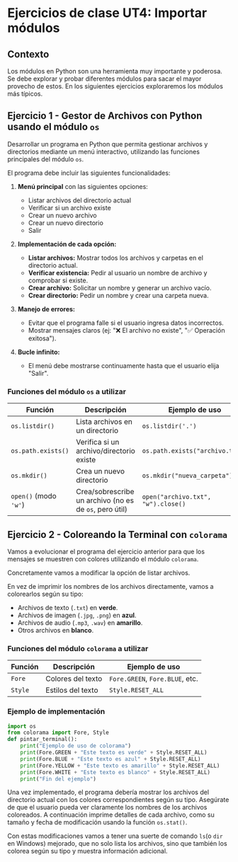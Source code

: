 # Ejercicios de clase UT4: Importar módulos

## Contexto

Los módulos en Python son una herramienta muy importante y poderosa. Se debe explorar y probar diferentes módulos para sacar el mayor provecho de estos. En los siguientes ejercicios exploraremos los módulos más típicos.

## Ejercicio 1 - Gestor de Archivos con Python usando el módulo `os`

Desarrollar un programa en Python que permita gestionar archivos y directorios mediante un menú interactivo, utilizando las funciones principales del módulo `os`.  

El programa debe incluir las siguientes funcionalidades:  

1. **Menú principal** con las siguientes opciones:  

    - Listar archivos del directorio actual  
    - Verificar si un archivo existe  
    - Crear un nuevo archivo  
    - Crear un nuevo directorio  
    - Salir  

2. **Implementación de cada opción:**  

    - **Listar archivos:** Mostrar todos los archivos y carpetas en el directorio actual.  
    - **Verificar existencia:** Pedir al usuario un nombre de archivo y comprobar si existe.  
    - **Crear archivo:** Solicitar un nombre y generar un archivo vacío.  
    - **Crear directorio:** Pedir un nombre y crear una carpeta nueva.  

3. **Manejo de errores:**  

    - Evitar que el programa falle si el usuario ingresa datos incorrectos.  
    - Mostrar mensajes claros (ej: "❌ El archivo no existe", "✅ Operación exitosa").  

4. **Bucle infinito:**
  
    - El menú debe mostrarse continuamente hasta que el usuario elija "Salir".  

### Funciones del módulo `os` a utilizar

| **Función**          | **Descripción**                                      | **Ejemplo de uso**                     |  
|----------------------|----------------------------------------------------|----------------------------------------|  
| `os.listdir()`       | Lista archivos en un directorio                     | `os.listdir('.')`                      |  
| `os.path.exists()`   | Verifica si un archivo/directorio existe            | `os.path.exists("archivo.txt")`        |  
| `os.mkdir()`         | Crea un nuevo directorio                            | `os.mkdir("nueva_carpeta")`            |  
| `open()` (modo `'w'`)| Crea/sobrescribe un archivo (no es de `os`, pero útil) | `open("archivo.txt", "w").close()`     |  

## Ejercicio 2 - Coloreando la Terminal con `colorama`

Vamos a evolucionar el programa del ejercicio anterior para que los mensajes se muestren con colores utilizando el módulo `colorama`.

Concretamente vamos a modificar la opción de listar archivos.

En vez de imprimir los nombres de los archivos directamente, vamos a colorearlos según su tipo:
- Archivos de texto (`.txt`) en **verde**.
- Archivos de imagen (`.jpg`, `.png`) en **azul**.
- Archivos de audio (`.mp3`, `.wav`) en **amarillo**.
- Otros archivos en **blanco**.

### Funciones del módulo `colorama` a utilizar
| **Función**          | **Descripción**                                      | **Ejemplo de uso**                     |
|----------------------|----------------------------------------------------|----------------------------------------|
| `Fore`                | Colores del texto                                   | `Fore.GREEN`, `Fore.BLUE`, etc.        |
| `Style`               | Estilos del texto                                   | `Style.RESET_ALL`                      |

### Ejemplo de implementación

```python
import os
from colorama import Fore, Style
def pintar_terminal():
    print("Ejemplo de uso de colorama")
    print(Fore.GREEN + "Este texto es verde" + Style.RESET_ALL)
    print(Fore.BLUE + "Este texto es azul" + Style.RESET_ALL)
    print(Fore.YELLOW + "Este texto es amarillo" + Style.RESET_ALL)
    print(Fore.WHITE + "Este texto es blanco" + Style.RESET_ALL)
    print("Fin del ejemplo")
```

Una vez implementado, el programa debería mostrar los archivos del directorio actual con los colores correspondientes según su tipo. Asegúrate de que el usuario pueda ver claramente los nombres de los archivos coloreados. A continuación imprime detalles de cada archivo, como su tamaño y fecha de modificación usando la función `os.stat()`.

Con estas modificaciones vamos a tener una suerte de comando `ls`(o `dir` en Windows) mejorado, que no solo lista los archivos, sino que también los colorea según su tipo y muestra información adicional.